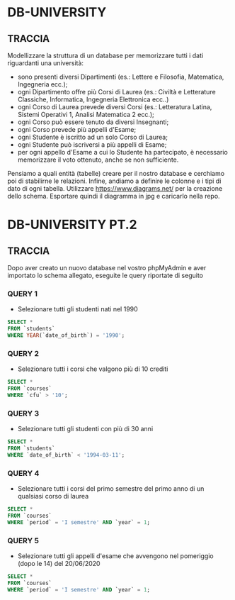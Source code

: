 # DB-UNIVERSITY

## TRACCIA

Modellizzare la struttura di un database per memorizzare tutti i dati riguardanti una università:

- sono presenti diversi Dipartimenti (es.: Lettere e Filosofia, Matematica, Ingegneria ecc.);
- ogni Dipartimento offre più Corsi di Laurea (es.: Civiltà e Letterature Classiche, Informatica, Ingegneria Elettronica ecc..)
- ogni Corso di Laurea prevede diversi Corsi (es.: Letteratura Latina, Sistemi Operativi 1, Analisi Matematica 2 ecc.);
- ogni Corso può essere tenuto da diversi Insegnanti;
- ogni Corso prevede più appelli d'Esame;
- ogni Studente è iscritto ad un solo Corso di Laurea;
- ogni Studente può iscriversi a più appelli di Esame;
- per ogni appello d'Esame a cui lo Studente ha partecipato, è necessario memorizzare il voto ottenuto, anche se non sufficiente.

Pensiamo a quali entità (tabelle) creare per il nostro database e cerchiamo poi di stabilirne le relazioni. Infine, andiamo a definire le colonne e i tipi di dato di ogni tabella.
Utilizzare https://www.diagrams.net/ per la creazione dello schema.
Esportare quindi il diagramma in jpg e caricarlo nella repo.

# DB-UNIVERSITY PT.2

## TRACCIA

Dopo aver creato un nuovo database nel vostro phpMyAdmin e aver importato lo schema allegato, eseguite le query riportate di seguito

### QUERY 1

- Selezionare tutti gli studenti nati nel 1990

```sql
SELECT *
FROM `students`
WHERE YEAR(`date_of_birth`) = '1990';
```

### QUERY 2

- Selezionare tutti i corsi che valgono più di 10 crediti

```sql
SELECT *
FROM `courses`
WHERE `cfu` > '10';
```

### QUERY 3

- Selezionare tutti gli studenti con più di 30 anni

```sql
SELECT *
FROM `students`
WHERE `date_of_birth` < '1994-03-11';
```

### QUERY 4

- Selezionare tutti i corsi del primo semestre del primo anno di un qualsiasi corso di
  laurea

```sql
SELECT *
FROM `courses`
WHERE `period` = 'I semestre' AND `year` = 1;
```

### QUERY 5

- Selezionare tutti gli appelli d'esame che avvengono nel pomeriggio (dopo le 14) del
  20/06/2020

```sql
SELECT *
FROM `courses`
WHERE `period` = 'I semestre' AND `year` = 1;
```
